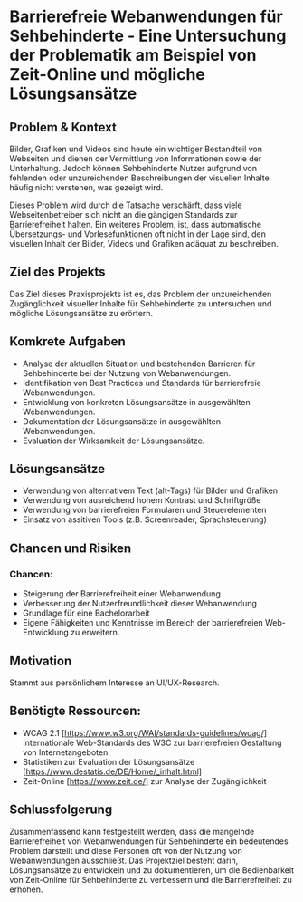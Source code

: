 # Barrierefreie Webanwendungen für Sehbehinderte - Eine Untersuchung der Problematik am Beispiel von Zeit-Online und mögliche Lösungsansätze

## Problem & Kontext
Bilder, Grafiken und Videos sind heute ein wichtiger Bestandteil von Webseiten und dienen der Vermittlung von Informationen sowie der Unterhaltung. Jedoch können Sehbehinderte Nutzer aufgrund von fehlenden oder unzureichenden Beschreibungen der visuellen Inhalte häufig nicht verstehen, was gezeigt wird. 

Dieses Problem wird durch die Tatsache verschärft, dass viele Webseitenbetreiber sich nicht an die gängigen Standards zur Barrierefreiheit halten. Ein weiteres Problem, ist, dass automatische Übersetzungs- und Vorlesefunktionen oft nicht in der Lage sind, den visuellen Inhalt der Bilder, Videos und Grafiken adäquat zu beschreiben.

## Ziel des Projekts
Das Ziel dieses Praxisprojekts ist es, das Problem der unzureichenden Zugänglichkeit visueller Inhalte für Sehbehinderte zu untersuchen und mögliche Lösungsansätze zu erörtern.

## Komkrete Aufgaben
* Analyse der aktuellen Situation und bestehenden Barrieren für Sehbehinderte bei der Nutzung von Webanwendungen.
* Identifikation von Best Practices und Standards für barrierefreie Webanwendungen.
* Entwicklung von konkreten Lösungsansätze in ausgewählten Webanwendungen.
* Dokumentation der Lösungsansätze in ausgewählten Webanwendungen.
* Evaluation der Wirksamkeit der Lösungsansätze.

## Lösungsansätze
* Verwendung von alternativem Text (alt-Tags) für Bilder und Grafiken
* Verwendung von ausreichend hohem Kontrast und Schriftgröße
* Verwendung von barrierefreien Formularen und Steuerelementen
* Einsatz von assitiven Tools (z.B. Screenreader, Sprachsteuerung)

## Chancen und Risiken
### Chancen:
* Steigerung der Barrierefreiheit einer Webanwendung
* Verbesserung der Nutzerfreundlichkeit dieser Webanwendung
* Grundlage für eine Bachelorarbeit
* Eigene Fähigkeiten und Kenntnisse im Bereich der barrierefreien Web-Entwicklung zu erweitern.

## Motivation
Stammt aus persönlichem Interesse an UI/UX-Research.

## Benötigte Ressourcen:
* WCAG 2.1 [https://www.w3.org/WAI/standards-guidelines/wcag/] Internationale Web-Standards des W3C zur barrierefreien Gestaltung von Internetangeboten.
* Statistiken zur Evaluation der Lösungsansätze [https://www.destatis.de/DE/Home/_inhalt.html]
* Zeit-Online [https://www.zeit.de/] zur Analyse der Zugänglichkeit

## Schlussfolgerung
Zusammenfassend kann festgestellt werden, dass die mangelnde Barrierefreiheit von Webanwendungen für Sehbehinderte ein bedeutendes Problem darstellt und diese Personen oft von der Nutzung von Webanwendungen ausschließt. Das Projektziel besteht darin, Lösungsansätze zu entwickeln und zu dokumentieren, um die Bedienbarkeit von Zeit-Online für Sehbehinderte zu verbessern und die Barrierefreiheit zu erhöhen. 


